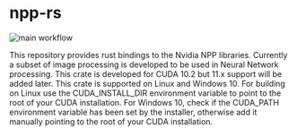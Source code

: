 # npp-rs
![main workflow](https://github.com/vansweej/npp-rs/actions/workflows/build.yml/badge.svg)

This repository provides rust bindings to the Nvidia NPP libraries. 
Currently a subset of image processing is developed to be used in Neural Network processing. This crate is developed for CUDA 10.2 but 11.x support will be added later.
This crate is supported on Linux and Windows 10. For building on Linux use the CUDA_INSTALL_DIR environment variable to point to the root of your CUDA installation. For Windows 10, check if the CUDA_PATH environment variable has been set by the installer, otherwise add it manually pointing to the root of your CUDA installation.
